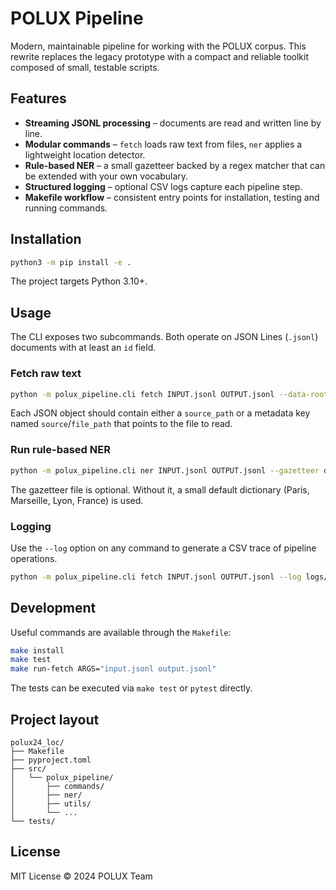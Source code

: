 # POLUX Pipeline

Modern, maintainable pipeline for working with the POLUX corpus. This rewrite replaces the legacy prototype with a compact and
reliable toolkit composed of small, testable scripts.

## Features

- **Streaming JSONL processing** – documents are read and written line by line.
- **Modular commands** – `fetch` loads raw text from files, `ner` applies a lightweight location detector.
- **Rule-based NER** – a small gazetteer backed by a regex matcher that can be extended with your own vocabulary.
- **Structured logging** – optional CSV logs capture each pipeline step.
- **Makefile workflow** – consistent entry points for installation, testing and running commands.

## Installation

```bash
python3 -m pip install -e .
```

The project targets Python 3.10+.

## Usage

The CLI exposes two subcommands. Both operate on JSON Lines (`.jsonl`) documents with at least an `id` field.

### Fetch raw text

```bash
python -m polux_pipeline.cli fetch INPUT.jsonl OUTPUT.jsonl --data-root data/source
```

Each JSON object should contain either a `source_path` or a metadata key named `source`/`file_path` that points to the file to
read.

### Run rule-based NER

```bash
python -m polux_pipeline.cli ner INPUT.jsonl OUTPUT.jsonl --gazetteer data/locations.txt
```

The gazetteer file is optional. Without it, a small default dictionary (Paris, Marseille, Lyon, France) is used.

### Logging

Use the `--log` option on any command to generate a CSV trace of pipeline operations.

```bash
python -m polux_pipeline.cli fetch INPUT.jsonl OUTPUT.jsonl --log logs/pipeline.csv
```

## Development

Useful commands are available through the `Makefile`:

```bash
make install
make test
make run-fetch ARGS="input.jsonl output.jsonl"
```

The tests can be executed via `make test` or `pytest` directly.

## Project layout

```
polux24_loc/
├── Makefile
├── pyproject.toml
├── src/
│   └── polux_pipeline/
│       ├── commands/
│       ├── ner/
│       ├── utils/
│       └── ...
└── tests/
```

## License

MIT License © 2024 POLUX Team
